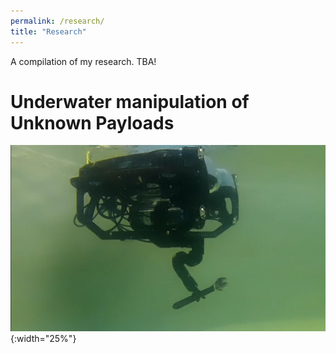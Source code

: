```yaml
---
permalink: /research/
title: "Research"
---
```



A compilation of my research. TBA! 

# Underwater manipulation of Unknown Payloads


 ![Underwater vehicle manipulator system](/images/bluerov_reach5.jpg){:width="25%"}